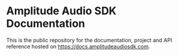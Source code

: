 # Amplitude Audio SDK Documentation

This is the public repository for the documentation, project and API reference hosted on https://docs.amplitudeaudiosdk.com.
